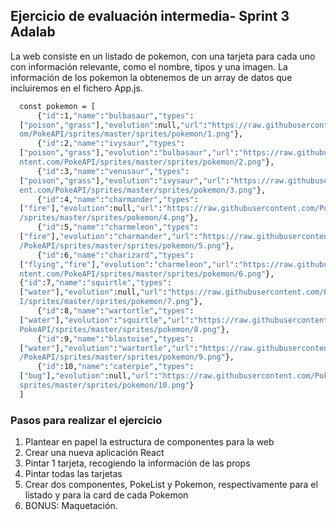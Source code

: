 ## Ejercicio de evaluación intermedia- Sprint 3 Adalab

La web consiste en un listado de pokemon, con una tarjeta para cada uno con información relevante, como el nombre, tipos y una imagen. La información de los pokemon la obtenemos de un array de datos que incluiremos en el fichero App.js.

```bash
  const pokemon = [
      {"id":1,"name":"bulbasaur","types":
  ["poison","grass"],"evolution":null,"url":"https://raw.githubusercontent.c
  om/PokeAPI/sprites/master/sprites/pokemon/1.png"},
      {"id":2,"name":"ivysaur","types":
  ["poison","grass"],"evolution":"bulbasaur","url":"https://raw.githubuserco
  ntent.com/PokeAPI/sprites/master/sprites/pokemon/2.png"},
      {"id":3,"name":"venusaur","types":
  ["poison","grass"],"evolution":"ivysaur","url":"https://raw.githubusercont
  ent.com/PokeAPI/sprites/master/sprites/pokemon/3.png"},
      {"id":4,"name":"charmander","types":
  ["fire"],"evolution":null,"url":"https://raw.githubusercontent.com/PokeAPI
  /sprites/master/sprites/pokemon/4.png"},
      {"id":5,"name":"charmeleon","types":
  ["fire"],"evolution":"charmander","url":"https://raw.githubusercontent.com
  /PokeAPI/sprites/master/sprites/pokemon/5.png"},
      {"id":6,"name":"charizard","types":
  ["flying","fire"],"evolution":"charmeleon","url":"https://raw.githubuserco
  ntent.com/PokeAPI/sprites/master/sprites/pokemon/6.png"},
  {"id":7,"name":"squirtle","types":
  ["water"],"evolution":null,"url":"https://raw.githubusercontent.com/PokeAP
  I/sprites/master/sprites/pokemon/7.png"},
      {"id":8,"name":"wartortle","types":
  ["water"],"evolution":"squirtle","url":"https://raw.githubusercontent.com/
  PokeAPI/sprites/master/sprites/pokemon/8.png"},
      {"id":9,"name":"blastoise","types":
  ["water"],"evolution":"wartortle","url":"https://raw.githubusercontent.com
  /PokeAPI/sprites/master/sprites/pokemon/9.png"},
      {"id":10,"name":"caterpie","types":
  ["bug"],"evolution":null,"url":"https://raw.githubusercontent.com/PokeAPI/
  sprites/master/sprites/pokemon/10.png"}
  ]
```
### Pasos para realizar el ejercicio

1. Plantear en papel la estructura de componentes para la web
2. Crear una nueva aplicación React
3. Pintar 1 tarjeta, recogiendo la información de las props
4. Pintar todas las tarjetas
5. Crear dos componentes, PokeList y Pokemon, respectivamente para el listado y para la card de cada Pokemon
6. BONUS: Maquetación.
